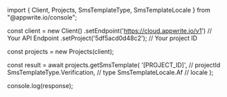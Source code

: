 import { Client, Projects, SmsTemplateType, SmsTemplateLocale } from "@appwrite.io/console";

const client = new Client()
    .setEndpoint('https://cloud.appwrite.io/v1') // Your API Endpoint
    .setProject('5df5acd0d48c2'); // Your project ID

const projects = new Projects(client);

const result = await projects.getSmsTemplate(
    '[PROJECT_ID]', // projectId
    SmsTemplateType.Verification, // type
    SmsTemplateLocale.Af // locale
);

console.log(response);
